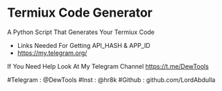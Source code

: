 # Termiux Code Generator
A Python Script That Generates Your Termiux Code

- Links Needed For Getting API_HASH & APP_ID
- https://my.telegram.org/

If You Need Help Look At My Telegram Channel 
https://t.me/DewTools

#Telegram : @DewTools
#Inst : @hr8k
#Github : github.com/LordAbdulla
